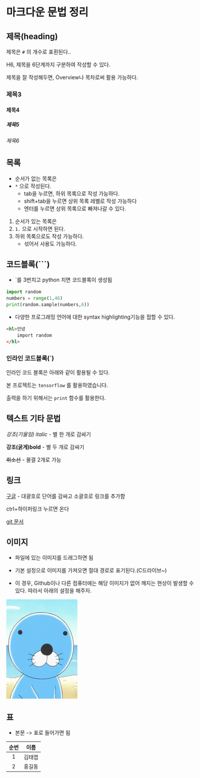 # 마크다운 문법 정리

## 제목(heading)

제목은 `#` 의 개수로 표횐된다..

H6, 제목을 6단계까지 구분하여 작성할 수 있다.

제목을 잘 작성해두면, Overview나 목차로써 활용 가능하다.

### 제목3

#### 제목4

##### 제목5

###### 제목6



## 목록

* 순서가 없는 목록은
* `*` 으로 작성된다.
  * tab을 누르면, 하위 목록으로 작성 가능하다.
  * shift+tab을 누르면 상위 목록 레벨로 작성 가능하다
  * 엔터를 누르면 상위 목록으로 빠져나갈 수 있다.

1. 순서가 있는 목록은
2.  `1.` 으로 시작하면 된다.
   1. 하위 목록으로도 작성 가능하다.
      * 섞어서 사용도 가능하다.

## 코드블록(```)

* `를 3번치고 python 치면 코드블록이 생성됨

```python
import random
numbers = range(1,46)
print(random.sample(numbers,6))
```

* 다양한 프로그래밍 언어에 대한 syntax highlighting기능을 접할 수 있다.

```html
<hl>안녕
	import random
</hl>

```

### 인라인 코드블록(`)

인라인 코드 블록은 아래와 같이 활용될 수 있다.

본 프로젝트는 `tensorflow` 를 활용하였습니다.

출력을 하기 위해서는 `print` 함수를 활용한다.



## 텍스트 기타 문법

*강조(기울임) italic* - 별 한 개로 감싸기

**강조(굵게)bold** - 별 두 개로 감싸기

~~취소선~~ - 물결 2개로 가능



## 링크

[구글](https://google.co.kr) - 대괄호로 단어를 감싸고 소괄호로 링크를 추가함

ctrl+하이퍼링크 누르면 온다

[git 문서](./git.md)



## 이미지

* 파일에 있는 이미지를 드래그하면 됨

* 기본 설정으로 이미지를 가져오면 절대 경로로 표기된다.(C드라이브~)
* 이 경우, Github이나 다른 컴퓨터에는 해당 이미지가 없어 깨지는 현상이 발생할 수 있다. 따라서 아래의 설정을 해주자.

![보노보노](markdown-images/%EB%B3%B4%EB%85%B8%EB%B3%B4%EB%85%B8.jpg)

## 표

* 본문 -> 표로 들어가면 됨

| 순번 |  이름  |
| :--: | :----: |
|  1   | 김태엽 |
|  2   | 홍길동 |